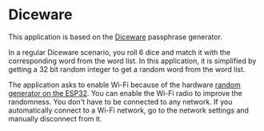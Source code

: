 # Diceware

This application is based on the [Diceware](https://en.wikipedia.org/wiki/Diceware) passphrase generator.

In a regular Diceware scenario, you roll 6 dice and match it with the corresponding word from the word list.
In this application, it is simplified by getting a 32 bit random integer to get a random word from the word list.

The application asks to enable Wi-Fi because of the hardware [random generator on the ESP32](https://docs.espressif.com/projects/esp-idf/en/latest/esp32/api-reference/system/random.html).
You can enable the Wi-Fi radio to improve the randomness. You don't have to be connected to any network.
If you automatically connect to a Wi-Fi network, go to the network settings and manually disconnect from it.
